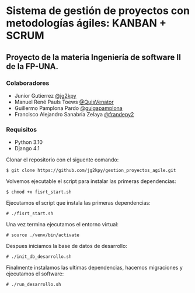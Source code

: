 # Sistema de gestión de proyectos con metodologías ágiles: KANBAN + SCRUM
## Proyecto de la materia Ingeniería de software II de la FP-UNA.

### Colaboradores
* Junior Gutierrez [@jg2kpy](https://github.com/jg2kpy)
* Manuel René Pauls Toews [@QuisVenator](https://github.com/QuisVenator)
* Guillermo Pamplona Pardo [@guigapamplona](https://github.com/guigapamplona)
* Francisco Alejandro Sanabria Zelaya [@frandepy2](https://github.com/frandepy2)

### Requisitos
* Python 3.10
* Django 4.1

Clonar el repositorio con el siguente comando:

```
$ git clone https://github.com/jg2kpy/gestion_proyectos_agile.git
```

Volvemos ejecutable el script para instalar las primeras dependencias:
```
$ chmod +x fisrt_start.sh
```

Ejecutamos el script que instala las primeras dependencias:
```
# ./fisrt_start.sh
```

Una vez termina ejecutamos el entorno virtual:
```
# source ./venv/bin/activate
```

Despues iniciamos la base de datos de desarrollo:
```
# ./init_db_desarrollo.sh
```

Finalmente instalamos las ultimas dependencias, hacemos migraciones y ejecutamos el software:
```
# ./run_desarrollo.sh
```
